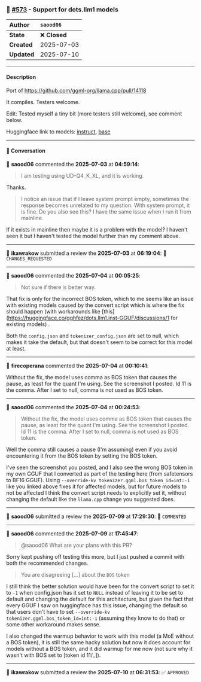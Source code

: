 ### 🔀 [#573](https://github.com/ikawrakow/ik_llama.cpp/pull/573) - Support for dots.llm1 models

| **Author** | `saood06` |
| :--- | :--- |
| **State** | ❌ **Closed** |
| **Created** | 2025-07-03 |
| **Updated** | 2025-07-10 |

---

#### Description

Port of https://github.com/ggml-org/llama.cpp/pull/14118

It compiles. Testers welcome.

Edit: Tested myself a tiny bit (more testers still welcome), see comment below.

Huggingface link to models: [instruct](https://huggingface.co/rednote-hilab/dots.llm1.inst), [base](https://huggingface.co/rednote-hilab/dots.llm1.base)

---

#### 💬 Conversation

👤 **saood06** commented the **2025-07-03** at **04:59:14**:<br>

> I am testing using UD-Q4_K_XL, and it is working.

Thanks.

>I notice an issue that if I leave system prompt empty, sometimes the response becomes unrelated to my question. With system prompt, it is fine. Do you also see this? I have the same issue when I run it from mainline.

If it exists in mainline then maybe it is a problem with the model? I haven't seen it but I haven't tested the model further than my comment above.

---

👤 **ikawrakow** submitted a review the **2025-07-03** at **06:19:04**: 🔄 `CHANGES_REQUESTED`

---

👤 **saood06** commented the **2025-07-04** at **00:05:25**:<br>

>  Not sure if there is better way.

That fix is only for the incorrect BOS token, which to me seems like an issue with existing models caused by the convert script which is where the fix should happen (with workarounds like [this](https://huggingface.co/gghfez/dots.llm1.inst-GGUF/discussions/1 for existing models) .

Both the `config.json` and `tokenizer_config.json` are set to null, which makes it take the default, but that doesn't seem to be correct for this model at least.

---

👤 **firecoperana** commented the **2025-07-04** at **00:10:41**:<br>

Without the fix, the model uses comma as BOS token that causes the pause, as least for the quant I'm using. See the screenshot I posted. Id 11 is the comma. After I set to null, comma is not used as BOS token.

---

👤 **saood06** commented the **2025-07-04** at **00:24:53**:<br>

> Without the fix, the model uses comma as BOS token that causes the pause, as least for the quant I'm using. See the screenshot I posted. Id 11 is the comma. After I set to null, comma is not used as BOS token.

Well the comma still causes a pause (I'm assuming) even if you avoid encountering it from the BOS token by setting the BOS token.

I've seen the screenshot you posted, and I also see the wrong BOS token in my own GGUF that I converted as part of the testing here (from safetensors to BF16 GGUF). Using `--override-kv tokenizer.ggml.bos_token_id=int:-1` like you linked above fixes it for affected models, but for future models to not be affected I think the convert script needs to explicitly set it, without changing the default like the `llama.cpp` change you suggested does.

---

👤 **saood06** submitted a review the **2025-07-09** at **17:29:30**: 💬 `COMMENTED`

---

👤 **saood06** commented the **2025-07-09** at **17:45:47**:<br>

> @saood06 What are your plans with this PR?

Sorry kept pushing off testing this more, but I just pushed a commit with both the recommended changes.

>You are disagreeing [...] about the `BOS` token

I still think the better solution would have been for the convert script to set it to `-1` when config.json has it set to `NULL` instead of leaving it to be set to default and changing the default for this architecture, but given the fact that every GGUF I saw on huggingface has this issue, changing the default so that users don't have to set `--override-kv tokenizer.ggml.bos_token_id=int:-1` (assuming they know to do that) or some other workaround makes sense.

I also changed the warmup behavior to work with this model (a MoE without a BOS token), it is still the same hacky solution but now it does account for models without a BOS token, and it did warmup for me now (not sure why it wasn't with BOS set to [token id 11/`,`]).

---

👤 **ikawrakow** submitted a review the **2025-07-10** at **06:31:53**: ✅ `APPROVED`